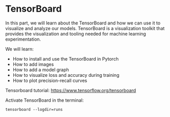 # TensorBoard
In this part, we will learn about the TensorBoard and how we can use it to visualize and analyze our models. TensorBoard is a visualization toolkit that provides the visualization and tooling needed for machine learning experimentation.

We will learn:
- How to install and use the TensorBoard in Pytorch
- How to add images
- How to add a model graph
- How to visualize loss and accuracy during training
- How to plot precision-recall curves

Tensorboard tutorial:
https://www.tensorflow.org/tensorboard

Activate TensorBoard in the terminal:
```
tensorboard --logdir=runs
```
